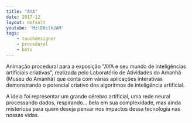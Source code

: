 ```yaml
---
title: "AYA"
date: 2017-12
layout: default
youtube: 'MzlE8clhJAM'
tags:
	- touchdesigner
	- procedural
	- bots
---
```


Animação procedural para a exposição "AYA e seu mundo de inteligências artificiais criativas", realizada pelo Laboratório de Atividades do Amanhã (Museu do Amanhã) que conta com várias aplicações interativas demonstrando o potencial criativo dos algorítmos de inteligência artificial.

A ideia foi representar um grande cérebro artificial, uma rede neural processando dados, respirando... bela em sua complexidade, mas ainda misteriosa para quem deseja pensar nos impactos dessa tecnologia nas nossas vidas.